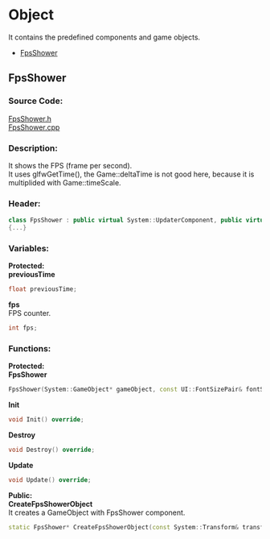 # Object
It contains the predefined components and game objects.

- [FpsShower](Object.md#fpsshower)

##
## FpsShower
### Source Code:
[FpsShower.h](../../Learning2DEngine/Learning2DEngine/Object/FpsShower.h)  
[FpsShower.cpp](../../Learning2DEngine/Learning2DEngine/Object/FpsShower.cpp)

### Description:
It shows the FPS (frame per second).  
It uses glfwGetTime(), the Game::deltaTime is not good here, because it is multiplided with Game::timeScale.

### Header:
```cpp
class FpsShower : public virtual System::UpdaterComponent, public virtual UI::Text2DLateRenderer
{...}
```

### Variables:
**Protected:**  
**previousTime**
```cpp
float previousTime;
```

**fps**  
FPS counter.
```cpp
int fps;
```

### Functions:
**Protected:**  
**FpsShower**  
```cpp
FpsShower(System::GameObject* gameObject, const UI::FontSizePair& fontSizePair, int layer = 0, glm::vec4 color = glm::vec4(1.0f));
```

**Init**  
```cpp
void Init() override;
```

**Destroy**  
```cpp
void Destroy() override;
```

**Update**  
```cpp
void Update() override;
```

**Public:**  
**CreateFpsShowerObject**  
It creates a GameObject with FpsShower component.
```cpp
static FpsShower* CreateFpsShowerObject(const System::Transform& transform, const UI::FontSizePair& fontSizePair, int layer = 0, glm::vec4 color = glm::vec4(1.0f));
```